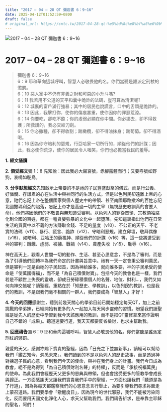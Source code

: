 ```yaml
---
title: "2017 – 04 – 28 QT 彌迦書 6：9~16"
date: 2025-04-12T01:52:59+0800
draft: false
# original_url: https://cmtc.tw/2017-04-28-qt-%e5%bd%8c%e8%bf%a6%e6%9b%b8-6%ef%bc%9a916
---
```


![2017 – 04 – 28 QT 彌迦書 6：9~16](/images/qt.jpg   "2017 – 04 – 28 QT 彌迦書 6：9~16")

# 2017 – 04 – 28 QT 彌迦書 6：9~16

> 彌迦書 6：9~16  
> 6：9 耶和華向這城呼叫，智慧人必敬畏他的名。你們當聽是誰派定刑杖的懲罰。  
> 6：10 惡人家中不仍有非義之財和可惡的小升斗嗎?  
> 6：11 我若用不公道的天平和囊中詭詐的法碼，豈可算為清潔呢?  
> 6：12 城裏的富戶滿行強暴；其中的居民也說謊言，口中的舌頭是詭詐的。  
> 6：13 因此，我擊打你，使你的傷痕甚重，使你因你的罪惡荒涼。  
> 6：14 你要吃，卻吃不飽；你的虛弱必顯在你中間。你必挪去，卻不得救護；所救護的，我必交給刀劍。  
> 6：15 你必撒種，卻不得收割；踹橄欖，卻不得油抹身；踹葡萄。卻不得酒喝。  
> 6：16 因為你守暗利的惡規，行亞哈家一切所行的，順從他們的計謀；因此，我必使你荒涼，使你的居民令人嗤笑，你們也必擔當我民的羞辱。

**1.** **經文誦讀**

**2.** **領受經文**彌 1：8 先知說：因此我必大聲哀號，赤腳露體而行；又要呼號如野狗，哀鳴如鴕鳥。

**3. 分享默想經文**先知啟示上帝要的不是祂的子民豐盛獻祭的儀式，而是行公義、好憐憫、存謙卑的心在生活中與神同行的生活方式。但是以色列民卻遠離上帝的心意，祂們忘記上帝在整個國家與個人歷史中的帶領、甚至南國耶路撒冷的百姓忘記北國撒瑪利亞的陷落，忘記上帝才是高過一切的主宰（無視歷史教訓真的會要人命），他們將因他們的不敬畏與無知遭受審判。以色列人的罪從首領、宗教領袖腐化到全國的百姓，都在一種貪婪強暴的文化中一起墮落。先知這裏指出他們在日常生活的買賣中以不義的方法賺取金錢、不足的量度（v10）、不公正的天平、不老實的法碼（v11）、暴行、謊言、詭詐（v12）、守暗利惡規，建立邱壇，敬拜偶像（v16）、如暗利、亞哈王的藐視神、順從他們的計謀（v16）等，這一些將遭受到神的審判：饑餓、虛弱、被擄、戰禍（v14）、農產失收（v15）、恥辱（v16）。

神在高天上，觀看人世間一切的動作、生活、甚至心思意念，不是為了審判，而是為了引導他們回轉神為我們命定的計畫與旨意中。祂有一天一定會秉公審判萬民，但是審判一定是由祂的子民起首，因為神給誰多，就向誰多要，神的子民承受的使命是「使萬國得福」，而不是「為自己積儹財寶」。包括今天的教會也是一樣，我們若是不顧世上失喪的靈魂，卻成日勞碌積儹個人的名聲、地位、財利…，我們又如何向神交帳呢？讀聖經，重點在於「知歷史、學教訓」，以色列民的教訓，也是我們的教訓，不是跟我們毫不相關的一群人，我們要成為「智慧人」才好！

**4. 今天的回應**感謝主，聽到前幾天關心的學弟目前已開始穩定每天QT，加上之前挑戰的學弟妹，已經開始有更多的人一起加入每天同步靈修的習慣。盼望我們讀聖經是從先人的歷史中學習到我今天該應用的教訓，而不是把QT靈修拿來當作證明自己不錯的「成果」。聽道還要行道，我天天都要反省檢討，也求主幫助我。

**5. 回應禱告**彌 6：9 耶和華向這城呼叫，智慧人必敬畏他的名。你們當聽是誰派定刑杖的懲罰。

親愛的天父，感謝祢賜下寶貴的聖經，因為「日光之下並無新事」，讀經可以幫助我們「鑑古知今，洞悉未來」。我們讀到的不是以色列人的歷史故事，而是透過神對揀選子民的心意，看到我們今天的使命，與神在我們身上的計畫。我們今日成為教會，絕不是為得到「為自己積儹財利名聲」的特權」，反而是「承接祝福萬民」的使命。為此我們會經歷天父更多的恩典與帶領，但也會接受更多的管教學會成長與歸正。一方面感謝天父讓我們寶貴我們手中的聖經，一方面也讓我們「聽道是為了行道」，因為祢每天都鑑察我們的心思意念言行舉止，為要引導我們尋求祢面走上蒙召道路。我們要學會「儆醒度日」，因為現今的世代邪惡，我們不能被污染同化，反而要用天國文化淨化人心，求天父幫助我們。我們禱告祈求，是奉靠主耶穌的聖名，阿們！